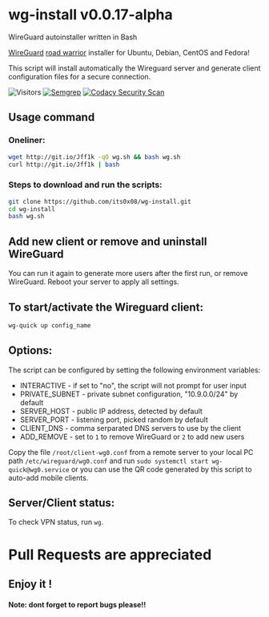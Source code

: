 
# wg-install v0.0.17-alpha
WireGuard autoinstaller written in Bash

[WireGuard](https://www.wireguard.com) [road warrior](http://en.wikipedia.org/wiki/Road_warrior_%28computing%29) installer for Ubuntu, Debian, CentOS and Fedora!

This script will install automatically the Wireguard server and generate client configuration files for a secure connection.

![Visitors](https://api.visitorbadge.io/api/visitors?path=https%3A%2F%2Fgithub.com%2Fits0x08%2Fwg-install&countColor=%232ccce4&style=flat-square)
[![Semgrep](https://github.com/its0x08/wg-install/actions/workflows/semgrep.yml/badge.svg)](https://github.com/its0x08/wg-install/actions/workflows/semgrep.yml)
[![Codacy Security Scan](https://github.com/its0x08/wg-install/actions/workflows/codacy.yml/badge.svg)](https://github.com/its0x08/wg-install/actions/workflows/codacy.yml)


## Usage command

### Oneliner:
```bash
wget http://git.io/Jff1k -qO wg.sh && bash wg.sh
curl http://git.io/Jff1k | bash
```

### Steps to download and run the scripts:
```bash
git clone https://github.com/its0x08/wg-install.git
cd wg-install
bash wg.sh
```

## Add new client or remove and uninstall WireGuard
You can run it again to generate more users after the first run, or remove WireGuard. Reboot your server to apply all settings.

## To start/activate the Wireguard client:
```bash
wg-quick up config_name
```

## Options:

The script can be configured by setting the following environment variables:

* INTERACTIVE - if set to "no", the script will not prompt for user input
* PRIVATE_SUBNET - private subnet configuration, "10.9.0.0/24" by default
* SERVER_HOST - public IP address, detected by default
* SERVER_PORT - listening port, picked random by default
* CLIENT_DNS - comma serparated DNS servers to use by the client
* ADD_REMOVE - set to `1` to remove WireGuard or `2` to add new users


Copy the file `/root/client-wg0.conf` from a remote server to your local PC
path `/etc/wireguard/wg0.conf` and run `sudo systemctl start wg-quick@wg0.service` or
you can use the QR code generated by this script to auto-add mobile clients.

## Server/Client status:
To check VPN status, run `wg`.

# Pull Requests are appreciated

## Enjoy it !

#### Note: dont forget to report bugs please!!
